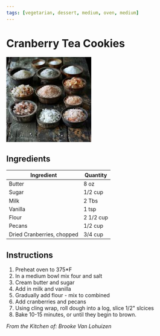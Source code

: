 ```yaml
---
tags: [vegetarian, dessert, medium, oven, medium]
---
```


# Cranberry Tea Cookies

![Recipe Image](../../public/assets/salt.jpg)

## Ingredients

| Ingredient | Quantity |
|------------|----------|
| Butter | 8 oz   |
| Sugar | 1/2 cup  |
| Milk | 2 Tbs |
| Vanilla | 1 tsp |
| Flour | 2 1/2 cup |
|Pecans | 1/2 cup|
|Dried Cranberries, chopped | 3/4 cup|

## Instructions

1. Preheat oven to 375*F<br>
2. In a medium bowl mix four and salt<br>
3. Cream butter and sugar<br>
4. Add in milk and vanilla<br>
5. Gradually add flour - mix to combined<br>
6. Add cranberries and pecans
7. Using cling wrap, roll dough into a log, slice 1/2" slcices <br>
7. Bake 10-15 minutes, or until they begin to brown.<br>

*From the Kitchen of: Brooke Van Lohuizen*

